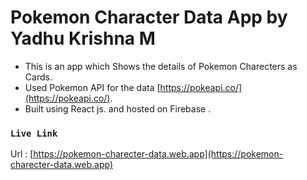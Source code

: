 # Pokemon Character Data App by Yadhu Krishna M

- This is an app which Shows the details of Pokemon Charecters as Cards.
- Used Pokemon API for the data [https://pokeapi.co/](https://pokeapi.co/).
- Built using React js. and hosted on Firebase .

### `Live Link` 
   Url : [https://pokemon-charecter-data.web.app](https://pokemon-charecter-data.web.app)